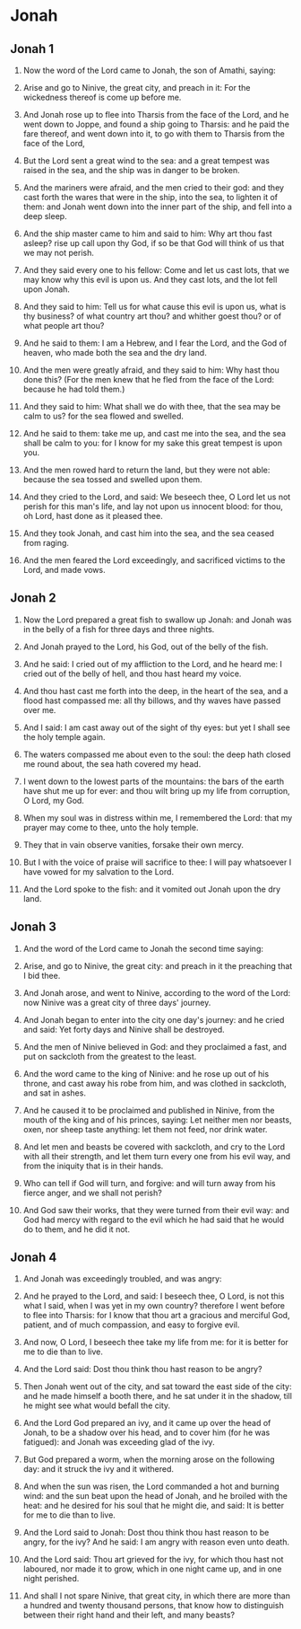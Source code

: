 # Jonah

## Jonah 1

1. Now the word of the Lord came to Jonah, the son of Amathi, saying:

2. Arise and go to Ninive, the great city, and preach in it: For the wickedness thereof is come up before me.

3. And Jonah rose up to flee into Tharsis from the face of the Lord, and he went down to Joppe, and found a ship going to Tharsis: and he paid the fare thereof, and went down into it, to go with them to Tharsis from the face of the Lord,

4. But the Lord sent a great wind to the sea: and a great tempest was raised in the sea, and the ship was in danger to be broken.

5. And the mariners were afraid, and the men cried to their god: and they cast forth the wares that were in the ship, into the sea, to lighten it of them: and Jonah went down into the inner part of the ship, and fell into a deep sleep.

6. And the ship master came to him and said to him: Why art thou fast asleep? rise up call upon thy God, if so be that God will think of us that we may not perish.

7. And they said every one to his fellow: Come and let us cast lots, that we may know why this evil is upon us. And they cast lots, and the lot fell upon Jonah.

8. And they said to him: Tell us for what cause this evil is upon us, what is thy business? of what country art thou? and whither goest thou? or of what people art thou?

9. And he said to them: I am a Hebrew, and I fear the Lord, and the God of heaven, who made both the sea and the dry land.

10. And the men were greatly afraid, and they said to him: Why hast thou done this? (For the men knew that he fled from the face of the Lord: because he had told them.)

11. And they said to him: What shall we do with thee, that the sea may be calm to us? for the sea flowed and swelled.

12. And he said to them: take me up, and cast me into the sea, and the sea shall be calm to you: for I know for my sake this great tempest is upon you.

13. And the men rowed hard to return the land, but they were not able: because the sea tossed and swelled upon them.

14. And they cried to the Lord, and said: We beseech thee, O Lord let us not perish for this man's life, and lay not upon us innocent blood: for thou, oh Lord, hast done as it pleased thee.

15. And they took Jonah, and cast him into the sea, and the sea ceased from raging.

16. And the men feared the Lord exceedingly, and sacrificed victims to the Lord, and made vows. 

## Jonah 2

1. Now the Lord prepared a great fish to swallow up Jonah: and Jonah was in the belly of a fish for three days and three nights.

2. And Jonah prayed to the Lord, his God, out of the belly of the fish.

3. And he said: I cried out of my affliction to the Lord, and he heard me: I cried out of the belly of hell, and thou hast heard my voice.

4. And thou hast cast me forth into the deep, in the heart of the sea, and a flood hast compassed me: all thy billows, and thy waves have passed over me.

5. And I said: I am cast away out of the sight of thy eyes: but yet I shall see the holy temple again.

6. The waters compassed me about even to the soul: the deep hath closed me round about, the sea hath covered my head.

7. I went down to the lowest parts of the mountains: the bars of the earth have shut me up for ever: and thou wilt bring up my life from corruption, O Lord, my God.

8. When my soul was in distress within me, I remembered the Lord: that my prayer may come to thee, unto the holy temple.

9. They that in vain observe vanities, forsake their own mercy.

10. But I with the voice of praise will sacrifice to thee: I will pay whatsoever I have vowed for my salvation to the Lord.

11. And the Lord spoke to the fish: and it vomited out Jonah upon the dry land. 

## Jonah 3

1. And the word of the Lord came to Jonah the second time saying:

2. Arise, and go to Ninive, the great city: and preach in it the preaching that I bid thee.

3. And Jonah arose, and went to Ninive, according to the word of the Lord: now Ninive was a great city of three days' journey.

4. And Jonah began to enter into the city one day's journey: and he cried and said: Yet forty days and Ninive shall be destroyed.

5. And the men of Ninive believed in God: and they proclaimed a fast, and put on sackcloth from the greatest to the least.

6. And the word came to the king of Ninive: and he rose up out of his throne, and cast away his robe from him, and was clothed in sackcloth, and sat in ashes.

7. And he caused it to be proclaimed and published in Ninive, from the mouth of the king and of his princes, saying: Let neither men nor beasts, oxen, nor sheep taste anything: let them not feed, nor drink water.

8. And let men and beasts be covered with sackcloth, and cry to the Lord with all their strength, and let them turn every one from his evil way, and from the iniquity that is in their hands.

9. Who can tell if God will turn, and forgive: and will turn away from his fierce anger, and we shall not perish?

10. And God saw their works, that they were turned from their evil way: and God had mercy with regard to the evil which he had said that he would do to them, and he did it not. 

## Jonah 4

1. And Jonah was exceedingly troubled, and was angry:

2. And he prayed to the Lord, and said: I beseech thee, O Lord, is not this what I said, when I was yet in my own country? therefore I went before to flee into Tharsis: for I know that thou art a gracious and merciful God, patient, and of much compassion, and easy to forgive evil.

3. And now, O Lord, I beseech thee take my life from me: for it is better for me to die than to live.

4. And the Lord said: Dost thou think thou hast reason to be angry?

5. Then Jonah went out of the city, and sat toward the east side of the city: and he made himself a booth there, and he sat under it in the shadow, till he might see what would befall the city.

6. And the Lord God prepared an ivy, and it came up over the head of Jonah, to be a shadow over his head, and to cover him (for he was fatigued): and Jonah was exceeding glad of the ivy.

7. But God prepared a worm, when the morning arose on the following day: and it struck the ivy and it withered.

8. And when the sun was risen, the Lord commanded a hot and burning wind: and the sun beat upon the head of Jonah, and he broiled with the heat: and he desired for his soul that he might die, and said: It is better for me to die than to live.

9. And the Lord said to Jonah: Dost thou think thou hast reason to be angry, for the ivy? And he said: I am angry with reason even unto death.

10. And the Lord said: Thou art grieved for the ivy, for which thou hast not laboured, nor made it to grow, which in one night came up, and in one night perished.

11. And shall I not spare Ninive, that great city, in which there are more than a hundred and twenty thousand persons, that know how to distinguish between their right hand and their left, and many beasts?  